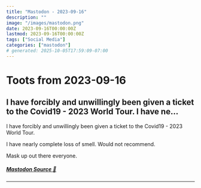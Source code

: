 ```yaml
---
title: "Mastodon - 2023-09-16"
description: ""
image: "/images/mastodon.png"
date: 2023-09-16T00:00:00Z
lastmod: 2023-09-16T00:00:00Z
tags: ["Social Media"]
categories: ["mastodon"]
# generated: 2025-10-05T17:59:09-07:00
---
```


# Toots from 2023-09-16

## I have forcibly and unwillingly been given a ticket to the  Covid19 - 2023 World Tour.  I have ne...

I have forcibly and unwillingly been given a ticket to the  Covid19 - 2023 World Tour.

I have nearly complete loss of smell. Would not recommend.

Mask up out there everyone.

##### [Mastodon Source 🐘](https://hachyderm.io/@mweagle/111076535893883292)

---

